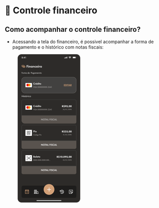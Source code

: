 # 🔵 Controle financeiro



## Como acompanhar o controle financeiro?



* Acessando a tela do financeiro, é possivel acompanhar a forma de pagamento e o histórico com notas fiscais:

<figure><img src="../.gitbook/assets/Financeiro.png" alt="" width="195"><figcaption></figcaption></figure>

